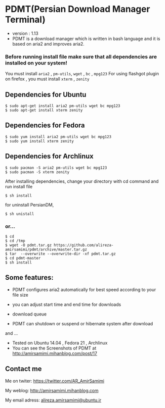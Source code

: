 PDMT(Persian Download Manager Terminal)
=============
+ version : 1.13
+ PDMT is a download manager which is written in bash language and it is based on aria2 and improves aria2.

### Before running install file make sure that all dependencies are installed on your system!
You must install `aria2` , `pm-utils`, `wget` , `bc` , `mpg123`
For using flashgot plugin on firefox , you must install `xterm` , `zenity`

## Dependencies for Ubuntu

    $ sudo apt-get install aria2 pm-utils wget bc mpg123
    $ sudo apt-get install xterm zenity
    
## Dependencies for Fedora

    $ sudo yum install aria2 pm-utils wget bc mpg123
    $ sudo yum install xterm zenity

## Dependencies for Archlinux

    $ sudo pacman -S aria2 pm-utils wget bc mpg123
    $ sudo pacman -S xterm zenity
    
After installing dependencies, change your directory with cd command and run install file

    $ sh install

for uninstall PersianDM,

    $ sh unistall

### or...

    $ cd
    $ cd /tmp
    $ wget -O pdmt.tar.gz https://github.com/alireza-amirsamimi/pdmt/archive/master.tar.gz
    $ tar  --overwrite --overwrite-dir -xf pdmt.tar.gz
    $ cd pdmt-master
    $ sh install

## Some features:

+ PDMT configures aria2 automatically for best speed according to your file size

+ you can adjust start time and end time for downloads

+ download queue

+ PDMT can shutdown or suspend or hibernate system  after download 

and ...

+ Tested on Ubuntu 14.04 , Fedora 21 , Archlinux 
+ You can see the Screenshots of PDMT at http://amirsamimi.mihanblog.com/post/17

## Contact me
Me on twiter:
https://twitter.com/AR_AmirSamimi

My weblog:
http://amirsamimi.mihanblog.com

My email adress:
alireza.amirsamimi@ubuntu.ir
